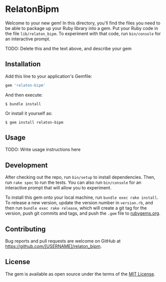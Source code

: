 # RelatonBipm

Welcome to your new gem! In this directory, you'll find the files you need to be able to package up your Ruby library into a gem. Put your Ruby code in the file `lib/relaton_bipm`. To experiment with that code, run `bin/console` for an interactive prompt.

TODO: Delete this and the text above, and describe your gem

## Installation

Add this line to your application's Gemfile:

```ruby
gem 'relaton-bipm'
```

And then execute:

    $ bundle install

Or install it yourself as:

    $ gem install relaton-bipm

## Usage

TODO: Write usage instructions here

## Development

After checking out the repo, run `bin/setup` to install dependencies. Then, run `rake spec` to run the tests. You can also run `bin/console` for an interactive prompt that will allow you to experiment.

To install this gem onto your local machine, run `bundle exec rake install`. To release a new version, update the version number in `version.rb`, and then run `bundle exec rake release`, which will create a git tag for the version, push git commits and tags, and push the `.gem` file to [rubygems.org](https://rubygems.org).

## Contributing

Bug reports and pull requests are welcome on GitHub at https://github.com/[USERNAME]/relaton_bipm.


## License

The gem is available as open source under the terms of the [MIT License](https://opensource.org/licenses/MIT).
